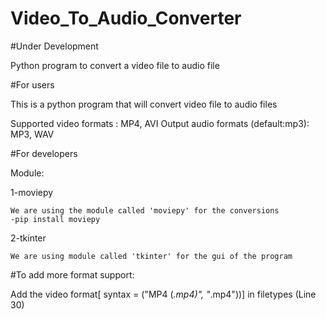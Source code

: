 # Video_To_Audio_Converter

#Under Development

Python program to convert a video file to audio file

#For users

This is a python program that will convert video file to audio files

Supported video formats : MP4, AVI
Output audio formats (default:mp3): MP3, WAV

#For developers

Module:

  1-moviepy

    We are using the module called 'moviepy' for the conversions
    -pip install moviepy

  2-tkinter

    We are using module called 'tkinter' for the gui of the program

#To add more format support:

Add the video format[ syntax = ("MP4 (*.mp4)", "*.mp4"))] in filetypes (Line 30)
